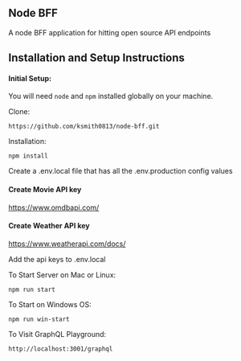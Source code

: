 ## Node BFF

A node BFF application for hitting open source API endpoints

## Installation and Setup Instructions

#### Initial Setup:

You will need `node` and `npm` installed globally on your machine.

Clone:

`https://github.com/ksmith0813/node-bff.git`

Installation:

`npm install`

Create a .env.local file that has all the .env.production config values

#### Create Movie API key

https://www.omdbapi.com/

#### Create Weather API key

https://www.weatherapi.com/docs/

Add the api keys to .env.local


To Start Server on Mac or Linux:

`npm run start`

To Start on Windows OS:

`npm run win-start`

To Visit GraphQL Playground:

`http://localhost:3001/graphql`


